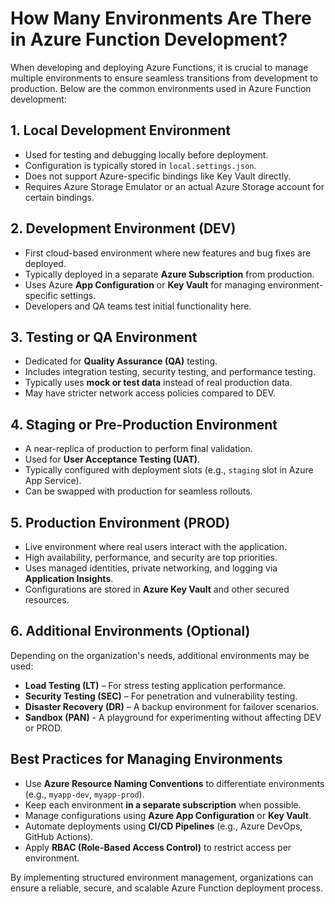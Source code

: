 ﻿# How Many Environments Are There in Azure Function Development?

When developing and deploying Azure Functions, it is crucial to manage multiple environments to ensure seamless transitions from development to production. Below are the common environments used in Azure Function development:

## **1. Local Development Environment**
- Used for testing and debugging locally before deployment.
- Configuration is typically stored in `local.settings.json`.
- Does not support Azure-specific bindings like Key Vault directly.
- Requires Azure Storage Emulator or an actual Azure Storage account for certain bindings.

## **2. Development Environment (DEV)**
- First cloud-based environment where new features and bug fixes are deployed.
- Typically deployed in a separate **Azure Subscription** from production.
- Uses Azure **App Configuration** or **Key Vault** for managing environment-specific settings.
- Developers and QA teams test initial functionality here.

## **3. Testing or QA Environment**
- Dedicated for **Quality Assurance (QA)** testing.
- Includes integration testing, security testing, and performance testing.
- Typically uses **mock or test data** instead of real production data.
- May have stricter network access policies compared to DEV.

## **4. Staging or Pre-Production Environment**
- A near-replica of production to perform final validation.
- Used for **User Acceptance Testing (UAT)**.
- Typically configured with deployment slots (e.g., `staging` slot in Azure App Service).
- Can be swapped with production for seamless rollouts.

## **5. Production Environment (PROD)**
- Live environment where real users interact with the application.
- High availability, performance, and security are top priorities.
- Uses managed identities, private networking, and logging via **Application Insights**.
- Configurations are stored in **Azure Key Vault** and other secured resources.

## **6. Additional Environments (Optional)**
Depending on the organization's needs, additional environments may be used:
- **Load Testing (LT)** – For stress testing application performance.
- **Security Testing (SEC)** – For penetration and vulnerability testing.
- **Disaster Recovery (DR)** – A backup environment for failover scenarios.
- **Sandbox (PAN)** - A playground for experimenting without affecting DEV or PROD.

## **Best Practices for Managing Environments**
- Use **Azure Resource Naming Conventions** to differentiate environments (e.g., `myapp-dev`, `myapp-prod`).
- Keep each environment **in a separate subscription** when possible.
- Manage configurations using **Azure App Configuration** or **Key Vault**.
- Automate deployments using **CI/CD Pipelines** (e.g., Azure DevOps, GitHub Actions).
- Apply **RBAC (Role-Based Access Control)** to restrict access per environment.

By implementing structured environment management, organizations can ensure a reliable, secure, and scalable Azure Function deployment process.


